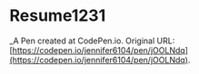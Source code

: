 # Resume1231
 _A Pen created at CodePen.io. Original URL: [https://codepen.io/jennifer6104/pen/jOOLNdq](https://codepen.io/jennifer6104/pen/jOOLNdq).

 